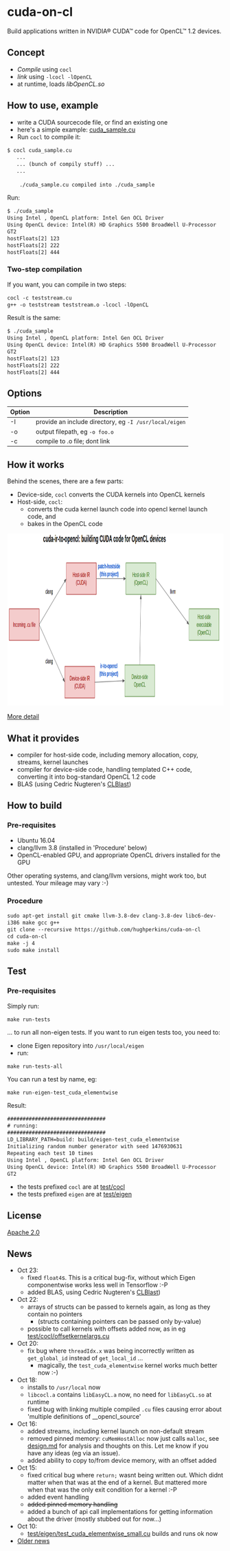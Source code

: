 # cuda-on-cl

Build applications written in NVIDIA® CUDA™ code for OpenCL™ 1.2 devices.

## Concept

- *Compile* using `cocl`
- *link* using `-lcocl -lOpenCL`
- at runtime, loads *libOpenCL.so*

## How to use, example

- write a CUDA sourcecode file, or find an existing one
- here's a simple example: [cuda_sample.cu](https://github.com/hughperkins/cuda-on-cl/blob/76a849d9510276bc67167c9a7676d64ff04c3e4a/test/cuda_sample.cu)
- Run `cocl` to compile it:
```
$ cocl cuda_sample.cu
   ...
   ... (bunch of compily stuff) ...
   ...

    ./cuda_sample.cu compiled into ./cuda_sample

```
Run:
```
$ ./cuda_sample
Using Intel , OpenCL platform: Intel Gen OCL Driver
Using OpenCL device: Intel(R) HD Graphics 5500 BroadWell U-Processor GT2
hostFloats[2] 123
hostFloats[2] 222
hostFloats[2] 444
```

### Two-step compilation

If you want, you can compile in two steps:

```
cocl -c teststream.cu
g++ -o teststream teststream.o -lcocl -lOpenCL
```
Result is the same:
```
$ ./cuda_sample
Using Intel , OpenCL platform: Intel Gen OCL Driver
Using OpenCL device: Intel(R) HD Graphics 5500 BroadWell U-Processor GT2
hostFloats[2] 123
hostFloats[2] 222
hostFloats[2] 444
```

## Options

| Option | Description |
|--------|-------------|
| -I   | provide an include directory, eg `-I /usr/local/eigen` |
| -o   | output filepath, eg `-o foo.o` |
| -c   | compile to .o file; dont link |

## How it works

Behind the scenes, there are a few parts:
- Device-side, `cocl` converts the CUDA kernels into OpenCL kernels
- Host-side, `cocl`:
  - converts the cuda kernel launch code into opencl kernel launch code, and
  - bakes in the OpenCL code

<img src="doc/img/cudairtoopenclarchitecture6.png?raw=true" width="900" height="400" />

[More detail](doc/how-it-works.md)

## What it provides

- compiler for host-side code, including memory allocation, copy, streams, kernel launches
- compiler for device-side code, handling templated C++ code, converting it into bog-standard OpenCL 1.2 code
- BLAS (using Cedric Nugteren's [CLBlast](https://github.com/cnugteren/CLBlast))

## How to build

### Pre-requisites

- Ubuntu 16.04
- clang/llvm 3.8 (installed in 'Procedure' below)
- OpenCL-enabled GPU, and appropriate OpenCL drivers installed for the GPU

Other operating systems, and clang/llvm versions, might work too, but untested.  Your mileage may vary :-)

### Procedure

```
sudo apt-get install git cmake llvm-3.8-dev clang-3.8-dev libc6-dev-i386 make gcc g++
git clone --recursive https://github.com/hughperkins/cuda-on-cl
cd cuda-on-cl
make -j 4
sudo make install
```

## Test

### Pre-requisites

Simply run:
```
make run-tests
```
... to run all non-eigen tests.  If you want to run eigen tests too, you need to:
- clone Eigen repository into `/usr/local/eigen`
- run:
```
make run-tests-all
```

You can run a test by name, eg:
```
make run-eigen-test_cuda_elementwise
```
Result:
```
################################
# running:
################################
LD_LIBRARY_PATH=build: build/eigen-test_cuda_elementwise
Initializing random number generator with seed 1476930631
Repeating each test 10 times
Using Intel , OpenCL platform: Intel Gen OCL Driver
Using OpenCL device: Intel(R) HD Graphics 5500 BroadWell U-Processor GT2
```

- the tests prefixed `cocl` are at [test/cocl](test/cocl)
- the tests prefixed `eigen` are at [test/eigen](test/eigen)

## License

[Apache 2.0](LICENSE)

## News

- Oct 23:
  - fixed `float4`s.  This is a critical bug-fix, without which Eigen componentwise works less well in Tensorflow :-P
  - added BLAS, using Cedric Nugteren's [CLBlast](https://github.com/CNugteren/CLBlast))
- Oct 22:
  - arrays of structs can be passed to kernels again, as long as they contain no pointers
    - (structs containing pointers can be passed only by-value)
  - possible to call kernels with offsets added now, as in eg [test/cocl/offsetkernelargs.cu](test/cocl/offsetkernelargs.cu)
- Oct 20:
  - fix bug where `threadIdx.x` was being incorrectly written as `get_global_id` instead of `get_local_id` ...
     - magically, the `test_cuda_elementwise` kernel works much better now :-)
- Oct 18:
  - installs to `/usr/local` now
  - `libcocl.a` contains `libEasyCL.a` now, no need for `libEasyCL.so` at runtime
  - fixed bug with linking multiple compiled `.cu` files causing error about 'multiple definitions of __opencl_source'
- Oct 16:
  - added streams, including kernel launch on non-default stream
  - removed pinned memory: `cuMemHostAlloc` now just calls `malloc`, see [design.md](doc/design.md) for analysis and thoughts on this.  Let me know if you have any ideas (eg via an issue).
  - added ability to copy to/from device memory, with an offset added
- Oct 15:
  - fixed critical bug where `return;` wasnt being written out.  Which didnt matter when that was at the end of a kernel.  But mattered more when that was the only exit condition for a kernel :-P
  - added event handling
  - ~~added pinned memory handling~~
  - added a bunch of api call implementations for getting information about the driver (mostly stubbed out for now...)
- Oct 10:
  - [test/eigen/test_cuda_elementwise_small.cu](https://github.com/hughperkins/cuda-on-cl/blob/a8f6aa55eb678e534cc7d17a3db26c6b8762d683/test/eigen/test_cuda_elementwise_small.cu) builds and runs ok now
- [Older news](doc/news.md)
